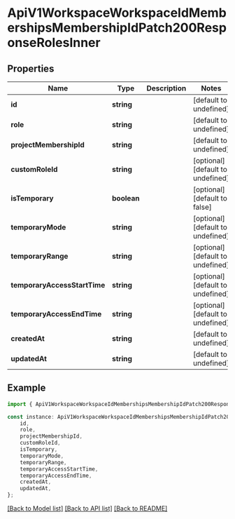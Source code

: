 # ApiV1WorkspaceWorkspaceIdMembershipsMembershipIdPatch200ResponseRolesInner


## Properties

Name | Type | Description | Notes
------------ | ------------- | ------------- | -------------
**id** | **string** |  | [default to undefined]
**role** | **string** |  | [default to undefined]
**projectMembershipId** | **string** |  | [default to undefined]
**customRoleId** | **string** |  | [optional] [default to undefined]
**isTemporary** | **boolean** |  | [optional] [default to false]
**temporaryMode** | **string** |  | [optional] [default to undefined]
**temporaryRange** | **string** |  | [optional] [default to undefined]
**temporaryAccessStartTime** | **string** |  | [optional] [default to undefined]
**temporaryAccessEndTime** | **string** |  | [optional] [default to undefined]
**createdAt** | **string** |  | [default to undefined]
**updatedAt** | **string** |  | [default to undefined]

## Example

```typescript
import { ApiV1WorkspaceWorkspaceIdMembershipsMembershipIdPatch200ResponseRolesInner } from './api';

const instance: ApiV1WorkspaceWorkspaceIdMembershipsMembershipIdPatch200ResponseRolesInner = {
    id,
    role,
    projectMembershipId,
    customRoleId,
    isTemporary,
    temporaryMode,
    temporaryRange,
    temporaryAccessStartTime,
    temporaryAccessEndTime,
    createdAt,
    updatedAt,
};
```

[[Back to Model list]](../README.md#documentation-for-models) [[Back to API list]](../README.md#documentation-for-api-endpoints) [[Back to README]](../README.md)
